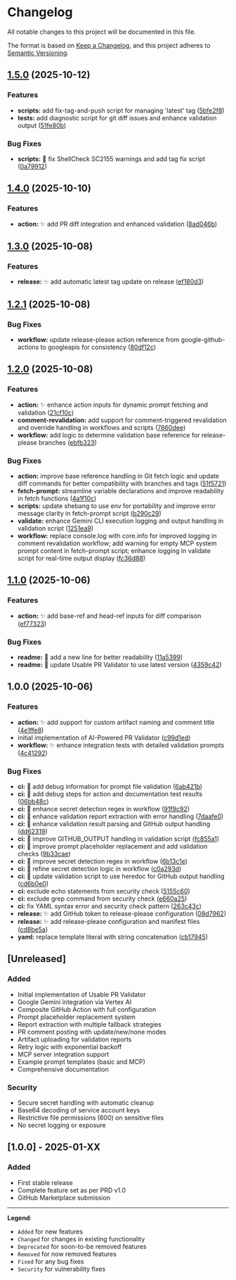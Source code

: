 # Changelog

All notable changes to this project will be documented in this file.

The format is based on [Keep a Changelog](https://keepachangelog.com/en/1.0.0/),
and this project adheres to [Semantic Versioning](https://semver.org/spec/v2.0.0.html).

## [1.5.0](https://github.com/flowcore-io/usable-pr-validator/compare/v1.4.0...v1.5.0) (2025-10-12)


### Features

* **scripts:** add fix-tag-and-push script for managing 'latest' tag ([5bfe2f8](https://github.com/flowcore-io/usable-pr-validator/commit/5bfe2f8919167aa0b12fa3fe25c5d57b3e32fdcf))
* **tests:** add diagnostic script for git diff issues and enhance validation output ([51fe80b](https://github.com/flowcore-io/usable-pr-validator/commit/51fe80bf5bf6b76a5403ad994f5e5b12d1822f5b))


### Bug Fixes

* **scripts:** :wrench: fix ShellCheck SC2155 warnings and add tag fix script ([0a79912](https://github.com/flowcore-io/usable-pr-validator/commit/0a79912ed2c3a480358795a4a36347dc39a1b31c))

## [1.4.0](https://github.com/flowcore-io/usable-pr-validator/compare/v1.3.0...v1.4.0) (2025-10-10)


### Features

* **action:** :sparkles: add PR diff integration and enhanced validation ([8ad046b](https://github.com/flowcore-io/usable-pr-validator/commit/8ad046b10aec4b07b491f14fe37d53c8742f337a))

## [1.3.0](https://github.com/flowcore-io/usable-pr-validator/compare/v1.2.1...v1.3.0) (2025-10-08)


### Features

* **release:** :sparkles: add automatic latest tag update on release ([ef180d3](https://github.com/flowcore-io/usable-pr-validator/commit/ef180d374b3a6d84e1d0999fb1cf78524bd0e6c5))

## [1.2.1](https://github.com/flowcore-io/usable-pr-validator/compare/v1.2.0...v1.2.1) (2025-10-08)


### Bug Fixes

* **workflow:** update release-please action reference from google-github-actions to googleapis for consistency ([80df12c](https://github.com/flowcore-io/usable-pr-validator/commit/80df12c6f5aecbdf72746a4a43ba0fb502540ec0))

## [1.2.0](https://github.com/flowcore-io/usable-pr-validator/compare/v1.1.0...v1.2.0) (2025-10-08)


### Features

* **action:** :sparkles: enhance action inputs for dynamic prompt fetching and validation ([21cf10c](https://github.com/flowcore-io/usable-pr-validator/commit/21cf10c07350937b54a76f42cd47d0456b8db867))
* **comment-revalidation:** add support for comment-triggered revalidation and override handling in workflows and scripts ([7860dee](https://github.com/flowcore-io/usable-pr-validator/commit/7860dee10e4792be60a0fbee6d9af2602781d5dc))
* **workflow:** add logic to determine validation base reference for release-please branches ([ebfb323](https://github.com/flowcore-io/usable-pr-validator/commit/ebfb3233738d72f98513b23bc719e7e682c012fb))


### Bug Fixes

* **action:** improve base reference handling in Git fetch logic and update diff commands for better compatibility with branches and tags ([51f5721](https://github.com/flowcore-io/usable-pr-validator/commit/51f57210a329b7632f0f5eddb1c92ef209113ed8))
* **fetch-prompt:** streamline variable declarations and improve readability in fetch functions ([4a1f10c](https://github.com/flowcore-io/usable-pr-validator/commit/4a1f10ce4747976405c76e0e5ae4cc6f67d8712a))
* **scripts:** update shebang to use env for portability and improve error message clarity in fetch-prompt script ([b290c29](https://github.com/flowcore-io/usable-pr-validator/commit/b290c29f78b92ff7a1036199662d55edb41e98b4))
* **validate:** enhance Gemini CLI execution logging and output handling in validation script ([1251ea9](https://github.com/flowcore-io/usable-pr-validator/commit/1251ea9c0e5ad7e5fe68778c109293b820a89d19))
* **workflow:** replace console.log with core.info for improved logging in comment revalidation workflow; add warning for empty MCP system prompt content in fetch-prompt script; enhance logging in validate script for real-time output display ([fc36d88](https://github.com/flowcore-io/usable-pr-validator/commit/fc36d88caa7c8100e1e20cb8cab1e881cf38d27a))

## [1.1.0](https://github.com/flowcore-io/usable-pr-validator/compare/v1.0.0...v1.1.0) (2025-10-06)


### Features

* **action:** :sparkles: add base-ref and head-ref inputs for diff comparison ([ef77323](https://github.com/flowcore-io/usable-pr-validator/commit/ef7732354f5afffb01ef64c43e42dc2860552113))


### Bug Fixes

* **readme:** :memo: add a new line for better readability ([11a5399](https://github.com/flowcore-io/usable-pr-validator/commit/11a5399d4e66822284237bc4066c9b1505f9a6af))
* **readme:** :memo: update Usable PR Validator to use latest version ([4359c42](https://github.com/flowcore-io/usable-pr-validator/commit/4359c42d2fabae977ffb3dae0da39e14a56cdea2))

## 1.0.0 (2025-10-06)


### Features

* **action:** :sparkles: add support for custom artifact naming and comment title ([4e1ffe8](https://github.com/flowcore-io/usable-pr-validator/commit/4e1ffe8c78aa82349790092bb50171c9ab337f92))
* initial implementation of AI-Powered PR Validator ([c99d1ed](https://github.com/flowcore-io/usable-pr-validator/commit/c99d1eddf4cdfaf5612f4363772ef70510e59003))
* **workflow:** :sparkles: enhance integration tests with detailed validation prompts ([4c41292](https://github.com/flowcore-io/usable-pr-validator/commit/4c412927f672c081508f8221c2dce7cd28e158f5))


### Bug Fixes

* **ci:** :bug: add debug information for prompt file validation ([6ab421b](https://github.com/flowcore-io/usable-pr-validator/commit/6ab421b0a7f4d61960f5d24fedcd26f992f4f5d2))
* **ci:** :bug: add debug steps for action and documentation test results ([06bb48c](https://github.com/flowcore-io/usable-pr-validator/commit/06bb48c21155ee04e146d5ef326a5094d7d2df32))
* **ci:** :bug: enhance secret detection regex in workflow ([91f9c92](https://github.com/flowcore-io/usable-pr-validator/commit/91f9c923c19409ba18e791765f0d55e2bee65727))
* **ci:** :bug: enhance validation report extraction with error handling ([7daafe0](https://github.com/flowcore-io/usable-pr-validator/commit/7daafe003d278692cb4394bf55e96f4bb4bd268c))
* **ci:** :bug: enhance validation result parsing and GitHub output handling ([dd62319](https://github.com/flowcore-io/usable-pr-validator/commit/dd62319669371af57d0e47a2829da71362f47fc5))
* **ci:** :bug: improve GITHUB_OUTPUT handling in validation script ([fc855a1](https://github.com/flowcore-io/usable-pr-validator/commit/fc855a135900b5dc6db78d3de6adad10ee8fb45f))
* **ci:** :bug: improve prompt placeholder replacement and add validation checks ([9b33cae](https://github.com/flowcore-io/usable-pr-validator/commit/9b33cae1335f2c65b6295a3a749b030df0a8291e))
* **ci:** :bug: improve secret detection regex in workflow ([6b13c1e](https://github.com/flowcore-io/usable-pr-validator/commit/6b13c1e0c697b1477f659d907d986fd45551f945))
* **ci:** :bug: refine secret detection logic in workflow ([c0a293d](https://github.com/flowcore-io/usable-pr-validator/commit/c0a293db3426a9ee4e12a8dc6bffc523318dcddb))
* **ci:** :bug: update validation script to use heredoc for GitHub output handling ([cd6b0e0](https://github.com/flowcore-io/usable-pr-validator/commit/cd6b0e0f1fc5daf1926238b96d2f36317c9513ab))
* **ci:** exclude echo statements from security check ([5155c60](https://github.com/flowcore-io/usable-pr-validator/commit/5155c6047c097839302a241b1abe0446371ced56))
* **ci:** exclude grep command from security check ([e660a25](https://github.com/flowcore-io/usable-pr-validator/commit/e660a2597e4b4002c10983e8e8487d6b5df53a57))
* **ci:** fix YAML syntax error and security check pattern ([263c43c](https://github.com/flowcore-io/usable-pr-validator/commit/263c43cef55e34e12dbf44c9f1bb8779222b406c))
* **release:** :sparkles: add GitHub token to release-please configuration ([08d7962](https://github.com/flowcore-io/usable-pr-validator/commit/08d79621078ec560b48c7358f87029af19483833))
* **release:** :sparkles: add release-please configuration and manifest files ([cd8be5a](https://github.com/flowcore-io/usable-pr-validator/commit/cd8be5a69df9b5a8519f549dc2ddf444f4c6b683))
* **yaml:** replace template literal with string concatenation ([cb17945](https://github.com/flowcore-io/usable-pr-validator/commit/cb1794568a7436d480bd9fcb45bd32652e6271f8))

## [Unreleased]

### Added
- Initial implementation of Usable PR Validator
- Google Gemini integration via Vertex AI
- Composite GitHub Action with full configuration
- Prompt placeholder replacement system
- Report extraction with multiple fallback strategies
- PR comment posting with update/new/none modes
- Artifact uploading for validation reports
- Retry logic with exponential backoff
- MCP server integration support
- Example prompt templates (basic and MCP)
- Comprehensive documentation

### Security
- Secure secret handling with automatic cleanup
- Base64 decoding of service account keys
- Restrictive file permissions (600) on sensitive files
- No secret logging or exposure

## [1.0.0] - 2025-01-XX

### Added
- First stable release
- Complete feature set as per PRD v1.0
- GitHub Marketplace submission

---

**Legend**:
- `Added` for new features
- `Changed` for changes in existing functionality
- `Deprecated` for soon-to-be removed features
- `Removed` for now removed features
- `Fixed` for any bug fixes
- `Security` for vulnerability fixes
